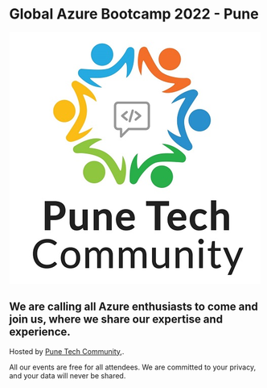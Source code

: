 # Global Azure Bootcamp 2022 - Pune

[![Global Azure Bootcamp 2022 - Pune](punetechcommunity.jpg "Global Azure Bootcamp 2022 - Pune registration")](https://www.meetup.com/Pune-Tech-Community/events/285099113/)

We are calling all Azure enthusiasts to come and join us, where we share our expertise and experience.
-------------------------------------------------

Hosted by [Pune Tech Community](https://www.meetup.com/Pune-Tech-Community/),.

All our events are free for all attendees. We are committed to your privacy, and your data will never be shared.